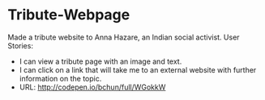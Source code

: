 # Tribute-Webpage

Made a tribute website to Anna Hazare, an Indian social activist.
User Stories:
- I can view a tribute page with an image and text.
-  I can click on a link that will take me to an external website with further information on the topic.
- URL: http://codepen.io/bchun/full/WGokkW
